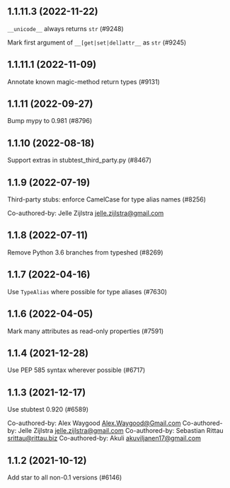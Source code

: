 ## 1.1.11.3 (2022-11-22)

`__unicode__` always returns `str` (#9248)

Mark first argument of `__[get|set|del]attr__` as `str` (#9245)

## 1.1.11.1 (2022-11-09)

Annotate known magic-method return types (#9131)

## 1.1.11 (2022-09-27)

Bump mypy to 0.981 (#8796)

## 1.1.10 (2022-08-18)

Support extras in stubtest_third_party.py (#8467)

## 1.1.9 (2022-07-19)

Third-party stubs: enforce CamelCase for type alias names (#8256)

Co-authored-by: Jelle Zijlstra <jelle.zijlstra@gmail.com>

## 1.1.8 (2022-07-11)

Remove Python 3.6 branches from typeshed (#8269)

## 1.1.7 (2022-04-16)

Use `TypeAlias` where possible for type aliases (#7630)

## 1.1.6 (2022-04-05)

Mark many attributes as read-only properties (#7591)

## 1.1.4 (2021-12-28)

Use PEP 585 syntax wherever possible (#6717)

## 1.1.3 (2021-12-17)

Use stubtest 0.920 (#6589)

Co-authored-by: Alex Waygood <Alex.Waygood@Gmail.com>
Co-authored-by: Jelle Zijlstra <jelle.zijlstra@gmail.com>
Co-authored-by: Sebastian Rittau <srittau@rittau.biz>
Co-authored-by: Akuli <akuviljanen17@gmail.com>

## 1.1.2 (2021-10-12)

Add star to all non-0.1 versions (#6146)


